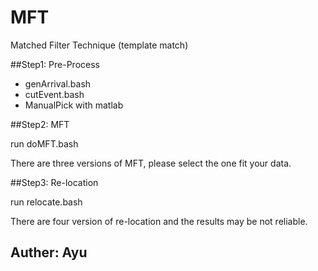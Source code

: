 # MFT
Matched Filter Technique (template match)

##Step1: Pre-Process

* genArrival.bash
* cutEvent.bash
* ManualPick with matlab

##Step2: MFT

run doMFT.bash

There are three versions of MFT, please select the one fit your data.

##Step3: Re-location

run relocate.bash

There are four version of re-location and the results may be not reliable.

## Auther: Ayu